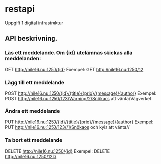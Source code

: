 # restapi
Uppgift 1 digital infrastruktur

## API beskrivning.

### Läs ett meddelande. Om {id} utelämnas skickas alla meddelanden:
GET    http://nile16.nu:1250/{id}
Exempel: GET http://nile16.nu:1250/12

### Lägg till ett meddelande
POST   http://nile16.nu:1250/{id}/{title}/{prio}/{message}/{author}
Exempel: POST http://nile16.nu:1250/123/Warning/2/Snökaos att vänta/Vägverket

### Ändra ett meddelande
PUT    http://nile16.nu:1250/{id}/{title}/{prio}/{message}/{author}
Exempel: PUT http://nile16.nu:1250/123//1/Snökaos och kyla att vänta//

### Ta bort ett meddelande
DELETE http://nile16.nu:1250/{id}
Exempel: DELETE http://nile16.nu:1250/123/
